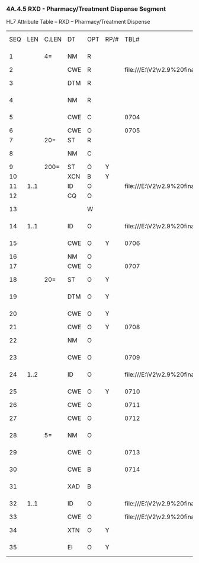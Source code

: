 ### 4A.4.5 RXD - Pharmacy/Treatment Dispense Segment

HL7 Attribute Table – RXD – Pharmacy/Treatment Dispense

|     |     |     |     |     |     |     |     |     |
| --- | --- | --- | --- | --- | --- | --- | --- | --- |
| SEQ | LEN | C.LEN | DT | OPT | RP/# | TBL# | ITEM # | ELEMENT NAME |
| 1 |  | 4= | NM | R |  |  | 00334 | Dispense Sub-ID Counter |
| 2 |  |  | CWE | R |  | file:///E:\V2\v2.9%20final%20Nov%20from%20Frank\V29_CH02C_Tables.docx#HL70292[0292] | 00335 | Dispense/Give Code |
| 3 |  |  | DTM | R |  |  | 00336 | Date/Time Dispensed |
| 4 |  |  | NM | R |  |  | 00337 | Actual Dispense Amount |
| 5 |  |  | CWE | C |  | 0704 | 00338 | Actual Dispense Units |
| 6 |  |  | CWE | O |  | 0705 | 00339 | Actual Dosage Form |
| 7 |  | 20= | ST | R |  |  | 00325 | Prescription Number |
| 8 |  |  | NM | C |  |  | 00326 | Number of Refills Remaining |
| 9 |  | 200= | ST | O | Y |  | 00340 | Dispense Notes |
| 10 |  |  | XCN | B | Y |  | 00341 | Dispensing Provider |
| 11 | 1..1 |  | ID | O |  | file:///E:\V2\v2.9%20final%20Nov%20from%20Frank\V29_CH02C_Tables.docx#HL70167[0167] | 00322 | Substitution Status |
| 12 |  |  | CQ | O |  |  | 00329 | Total Daily Dose |
| 13 |  |  |  | W |  |  | 01303 | Dispense-to Location |
| 14 | 1..1 |  | ID | O |  | file:///E:\V2\v2.9%20final%20Nov%20from%20Frank\V29_CH02C_Tables.docx#HL70136[0136] | 00307 | Needs Human Review |
| 15 |  |  | CWE | O | Y | 0706 | 00330 | Special Dispensing Instructions |
| 16 |  |  | NM | O |  |  | 01132 | Actual Strength |
| 17 |  |  | CWE | O |  | 0707 | 01133 | Actual Strength Unit |
| 18 |  | 20= | ST | O | Y |  | 01129 | Substance Lot Number |
| 19 |  |  | DTM | O | Y |  | 01130 | Substance Expiration Date |
| 20 |  |  | CWE | O | Y |  | 01131 | Substance Manufacturer Name |
| 21 |  |  | CWE | O | Y | 0708 | 01123 | Indication |
| 22 |  |  | NM | O |  |  | 01220 | Dispense Package Size |
| 23 |  |  | CWE | O |  | 0709 | 01221 | Dispense Package Size Unit |
| 24 | 1..2 |  | ID | O |  | file:///E:\V2\v2.9%20final%20Nov%20from%20Frank\V29_CH02C_Tables.docx#HL70321[0321] | 01222 | Dispense Package Method |
| 25 |  |  | CWE | O | Y | 0710 | 01476 | Supplementary Code |
| 26 |  |  | CWE | O |  | 0711 | 01477 | Initiating Location |
| 27 |  |  | CWE | O |  | 0712 | 01478 | Packaging/Assembly Location |
| 28 |  | 5= | NM | O |  |  | 01686 | Actual Drug Strength Volume |
| 29 |  |  | CWE | O |  | 0713 | 01687 | Actual Drug Strength Volume Units |
| 30 |  |  | CWE | B |  | 0714 | 01688 | Dispense to Pharmacy |
| 31 |  |  | XAD | B |  |  | 01689 | Dispense to Pharmacy Address |
| 32 | 1..1 |  | ID | O |  | file:///E:\V2\v2.9%20final%20Nov%20from%20Frank\V29_CH02C_Tables.docx#HL70480[0480] | 01690 | Pharmacy Order Type |
| 33 |  |  | CWE | O |  | file:///E:\V2\v2.9%20final%20Nov%20from%20Frank\V29_CH02C_Tables.docx#HL70484[0484] | 01691 | Dispense Type |
| 34 |  |  | XTN | O | Y |  | 02311 | Pharmacy Phone Number |
| 35 |  |  | EI | O | Y |  | 03392 | Dispense Tag Identifier |
